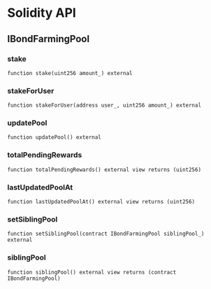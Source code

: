 # Solidity API

## IBondFarmingPool

### stake

```solidity
function stake(uint256 amount_) external
```

### stakeForUser

```solidity
function stakeForUser(address user_, uint256 amount_) external
```

### updatePool

```solidity
function updatePool() external
```

### totalPendingRewards

```solidity
function totalPendingRewards() external view returns (uint256)
```

### lastUpdatedPoolAt

```solidity
function lastUpdatedPoolAt() external view returns (uint256)
```

### setSiblingPool

```solidity
function setSiblingPool(contract IBondFarmingPool siblingPool_) external
```

### siblingPool

```solidity
function siblingPool() external view returns (contract IBondFarmingPool)
```

